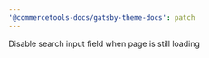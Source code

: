 ```yaml
---
'@commercetools-docs/gatsby-theme-docs': patch
---
```


Disable search input field when page is still loading

